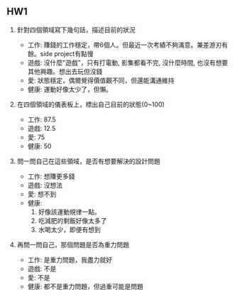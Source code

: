 ## HW1
1. 針對四個領域寫下幾句話，描述目前的狀況
    - 工作: 賺錢的工作穩定，帶6個人。但最近一次考績不夠滿意。兼差游刃有餘。side project有點慢
    - 遊戲: 沒什麼"遊戲"，只有打電動, 影集都看不完, 沒什麼時間, 也沒有想要其他興趣。想出去玩但沒錢
    - 愛: 狀態穩定，偶爾覺得價值觀不同，但還能溝通維持
    - 健康: 運動好像太少了，但懶。

2. 在四個領域的儀表板上，標出自己目前的狀態(0~100)
    - 工作: 87.5
    - 遊戲: 12.5
    - 愛: 75
    - 健康: 50

3. 問一問自己在這些領域，是否有想要解決的設計問題
    - 工作: 想賺更多錢
    - 遊戲: 沒想法
    - 愛: 想不到
    - 健康: 
        1. 好像該運動規律一點。
        2. 吃減肥的剩飯好像太多了
        3. 水喝太少，即便有想到

4. 再問一問自己，那個問題是否為重力問題
    - 工作: 是重力問題，我盡力就好
    - 遊戲: 不是
    - 愛: 不是
    - 健康: 都不是重力問題，但過重可能是問題
